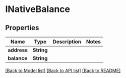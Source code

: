 # INativeBalance

## Properties

| Name        | Type       | Description | Notes |
| ----------- | ---------- | ----------- | ----- |
| **address** | **String** |             |       |
| **balance** | **String** |             |       |

[\[Back to Model list\]](./#documentation-for-models) [\[Back to API list\]](./#documentation-for-api-endpoints) [\[Back to README\]](./)
